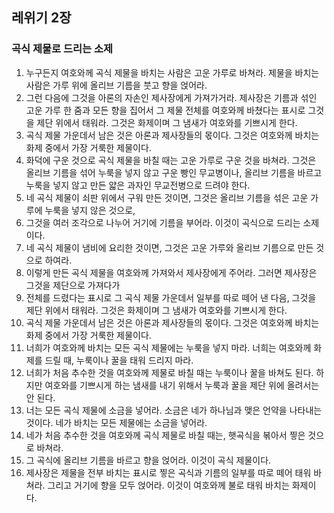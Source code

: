 ## 레위기 2장

### 곡식 제물로 드리는 소제
1. 누구든지 여호와께 곡식 제물을 바치는 사람은 고운 가루로 바쳐라. 제물을 바치는 사람은 가루 위에 올리브 기름을 붓고 향을 얹어라.
2. 그런 다음에 그것을 아론의 자손인 제사장에게 가져가거라. 제사장은 기름과 섞인 고운 가루 한 줌과 모든 향을 집어서 그 제물 전체를 여호와께 바쳤다는 표시로 그것을 제단 위에서 태워라. 그것은 화제이며 그 냄새가 여호와를 기쁘시게 한다.
3. 곡식 제물 가운데서 남은 것은 아론과 제사장들의 몫이다. 그것은 여호와께 바치는 화제 중에서 가장 거룩한 제물이다.
4. 화덕에 구운 것으로 곡식 제물을 바칠 때는 고운 가루로 구운 것을 바쳐라. 그것은 올리브 기름을 섞어 누룩을 넣지 않고 구운 빵인 무교병이나, 올리브 기름을 바르고 누룩을 넣지 않고 만든 얇은 과자인 무교전병으로 드려야 한다.
5. 네 곡식 제물이 쇠판 위에서 구워 만든 것이면, 그것은 올리브 기름을 섞은 고운 가루에 누룩을 넣지 않은 것으로,
6. 그것을 여러 조각으로 나누어 거기에 기름을 부어라. 이것이 곡식으로 드리는 소제이다.
7. 네 곡식 제물이 냄비에 요리한 것이면, 그것은 고운 가루와 올리브 기름으로 만든 것으로 하여라.
8. 이렇게 만든 곡식 제물을 여호와께 가져와서 제사장에게 주어라. 그러면 제사장은 그것을 제단으로 가져다가
9. 전체를 드렸다는 표시로 그 곡식 제물 가운데서 일부를 따로 떼어 낸 다음, 그것을 제단 위에서 태워라. 그것은 화제이며 그 냄새가 여호와를 기쁘시게 한다.
10. 곡식 제물 가운데서 남은 것은 아론과 제사장들의 몫이다. 그것은 여호와께 바치는 화제 중에서 가장 거룩한 제물이다.
11. 너희가 여호와께 바치는 모든 곡식 제물에는 누룩을 넣지 마라. 너희는 여호와께 화제를 드릴 때, 누룩이나 꿀을 태워 드리지 마라.
12. 너희가 처음 추수한 것을 여호와께 제물로 바칠 때는 누룩이나 꿀을 바쳐도 된다. 하지만 여호와를 기쁘시게 하는 냄새를 내기 위해서 누룩과 꿀을 제단 위에 올려서는 안 된다.
13. 너는 모든 곡식 제물에 소금을 넣어라. 소금은 네가 하나님과 맺은 언약을 나타내는 것이다. 네가 바치는 모든 제물에는 소금을 넣어라.
14. 네가 처음 추수한 것을 여호와께 곡식 제물로 바칠 때는, 햇곡식을 볶아서 찧은 것으로 바쳐라.
15. 그 곡식에 올리브 기름을 바르고 향을 얹어라. 이것이 곡식 제물이다.
16. 제사장은 제물을 전부 바치는 표시로 찧은 곡식과 기름의 일부를 따로 떼어 태워 바쳐라. 그리고 거기에 향을 모두 얹어라. 이것이 여호와께 불로 태워 바치는 화제이다.